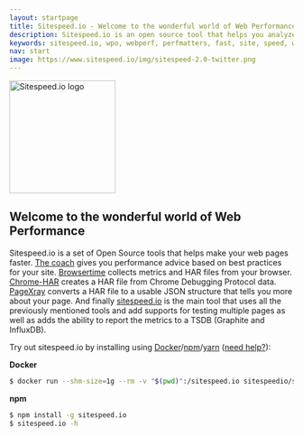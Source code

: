 ```yaml
---
layout: startpage
title: Sitespeed.io - Welcome to the wonderful world of Web Performance
description: Sitespeed.io is an open source tool that helps you analyze and optimize your website speed and performance, based on performance best practices. Run it locally or use it in your continuous integration. Download or fork it on Github!
keywords: sitespeed.io, wpo, webperf, perfmatters, fast, site, speed, web performance optimization, analyze, best practices, continuous integration
nav: start
image: https://www.sitespeed.io/img/sitespeed-2.0-twitter.png
---
```

<img src="{{site.baseurl}}/img/sitespeed.io-logo-large2.png" class="pull-left img-big" alt="Sitespeed.io logo" width="188" height="200" onLoad="window.performance.mark('logoTime');">

## Welcome to the wonderful world of Web Performance

Sitespeed.io is a set of Open Source tools that helps make your web pages faster. [The coach]({{site.baseurl}}/documentation/coach/) gives you performance advice based on best practices for your site. [Browsertime]({{site.baseurl}}/documentation/browsertime/) collects metrics and HAR files from your browser. [Chrome-HAR](https://github.com/sitespeedio/chrome-har) creates a HAR file from Chrome Debugging Protocol data. [PageXray]({{site.baseurl}}/documentation/pagexray/) converts a HAR file to a usable JSON structure that tells you more about your page. And finally [sitespeed.io]({{site.baseurl}}/documentation/sitespeed.io/) is the main tool that uses all the previously mentioned tools and add supports for testing multiple pages as well as adds the ability to report the metrics to a TSDB (Graphite and InfluxDB).

Try out sitespeed.io by installing using [Docker](https://hub.docker.com/r/sitespeedio/sitespeed.io/)/[npm](https://www.npmjs.org/)/[yarn](https://yarnpkg.com/) ([need help?]({{site.baseurl}}documentation/sitespeed.io/installation/)):

**Docker**

~~~ bash
$ docker run --shm-size=1g --rm -v "$(pwd)":/sitespeed.io sitespeedio/sitespeed.io https://www.sitespeed.io/ --video --speedIndex
~~~

**npm**

~~~ bash
$ npm install -g sitespeed.io
$ sitespeed.io -h
~~~
